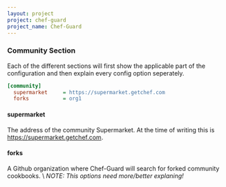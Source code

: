 ```yaml
---
layout: project
project: chef-guard
project_name: Chef-Guard
---
```


### Community Section
Each of the different sections will first show the applicable part of the configuration and then explain every config option seperately.

~~~ ini
[community]
  supermarket     = https://supermarket.getchef.com
  forks           = org1
~~~

#### supermarket
The address of the community Supermarket. At the time of writing this is <https://supermarket.getchef.com>.

#### forks
A Github organization where Chef-Guard will search for forked community cookbooks. \\
_NOTE: This options need more/better explaning!_
